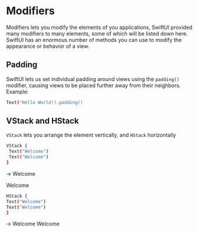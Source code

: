 # Modifiers
Modifiers lets you modify the elements of you applications, SwiftUI provided many modifiers to many elements, some of which will be listed down here.
SwiftUI has an enormous number of methods you can use to modify the appearance or behavior of a view.

## Padding
SwiftUI lets us set individual padding around views using the `padding()` modifier, causing views to be placed further away from their neighbors.
Example:
```sh
Text("Hello World!).padding()
```

## VStack and HStack
`VStack` lets you arrange the element vertically, and `HStack` horizontally

```sh
VStack {
 Text("Welcome")
 Text("Welcome")
}
```
-> Welcome

   Welcome
   
   ```sh
HStack {
 Text("Welcome")
 Text("Welcome")
}
```
-> Welcome Welcome

